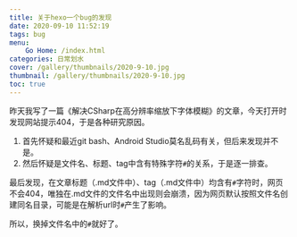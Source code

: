 ```yaml
---
title: 关于hexo一个bug的发现
date: 2020-09-10 11:52:19
tags: bug
menu: 
    Go Home: /index.html
categories: 日常划水
cover: /gallery/thumbnails/2020-9-10.jpg
thumbnail: /gallery/thumbnails/2020-9-10.jpg
toc: true
---
```


昨天我写了一篇《解决CSharp在高分辨率缩放下字体模糊》的文章，今天打开时发现网站提示404，于是各种研究原因。

<!--more-->

1. 首先怀疑和最近git bash、Android Studio莫名乱码有关，但后来发现并不是。
2. 然后怀疑是文件名、标题、tag中含有特殊字符`#`的关系，于是逐一排查。

最后发现，在文章标题（.md文件中）、tag（.md文件中）均含有`#`字符时，网页不会404，唯独在.md文件的文件名中出现则会崩溃，因为网页默认按照文件名创建同名目录，可能是在解析url时`#`产生了影响。

所以，换掉文件名中的`#`就好了。